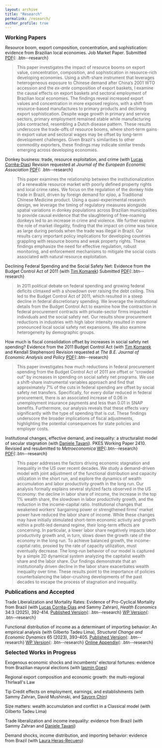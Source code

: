 ```yaml
---
layout: archive
title: "Research"
permalink: /research/
author_profile: true
---
```

<!-- Google tag (gtag.js) -->
<script async src="https://www.googletagmanager.com/gtag/js?id=G-ETZN97YVKW"></script>
<script>
  window.dataLayer = window.dataLayer || [];
  function gtag(){dataLayer.push(arguments);}
  gtag('js', new Date());

  gtag('config', 'G-ETZN97YVKW');
</script>

<span style="font-size:1.25em; font-weight:bold;">Working Papers</span>

Resource boom, export composition, concentration, and sophistication: evidence from Brazilian local economies. Job Market Paper. Submitted [PDF](/files/pdf/research/RB_JMP_Cicero_draft.pdf){: .btn--research}

> This paper investigates the impact of resource booms on export value, concentration, composition, and sophistication in resource-rich developing economies. Using a shift-share instrument that leverages heterogeneous exposure to Chinese demand after China’s 2001 WTO accession and the *ex-ante* composition of export baskets, I examine the causal effects on export baskets and sectoral employment of Brazilian local economies. The findings reveal increased export values and concentration in more exposed regions, with a shift from resource-based manufactures to primary products and declining export sophistication. Despite wage growth in primary and service sectors, primary employment remained stable while manufacturing jobs contracted, resembling a Dutch disease pattern. These results underscore the trade-offs of resource booms, where short-term gains in export value and sectoral wages may be offset by long-term development challenges. Given Brazil's similarities to other commodity exporters, these findings may indicate similar trends emerging across developing economies.

Donkey business: trade, resource exploitation, and crime (with [Lucas Corrêa-Dias](https://lucasccdias.github.io/)) Revision requested at *Journal of the European Economic Association* [PDF](https://osf.io/preprints/osf/qreum){: .btn--research}

>This paper examines the relationship between the institutionalization of a renewable resource market with poorly defined property rights and local crime rates. We focus on the regulation of the donkey hide trade in Brazil, driven by foreign demand for *ejiao*, a Traditional Chinese Medicine product. Using a quasi-experimental research design, we leverage the timing of regulatory measures alongside spatial variations in donkey populations across Brazilian municipalities to provide causal evidence that the slaughtering of free-roaming donkeys led to an increase in crime and violence. We further explore the role of market illegality, finding that the impact on crime was twice as large during periods when the trade was illegal in Brazil. Our results carry important policy implications for developing countries grappling with resource booms and weak property rights. These findings emphasize the need for effective regulation, robust monitoring, and enforcement mechanisms to mitigate the social costs associated with natural resource exploitation.

Declining Federal Spending and the Social Safety Net: Evidence from the Budget Control Act of 2011 (with [Tim Komarek](https://sites.google.com/site/timkomarek/)) Submitted [PDF](/files/pdf/research/bca_kc.pdf){:.btn--research}

> In 2011 political debate on federal spending and growing federal deficits climaxed with a showdown over raising the debt ceiling. This led to the Budget Control Act of 2011, which resulted in a steep decline in federal discretionary spending. We leverage the institutional details from the Budget Control Act to examine how the contraction in federal procurement contracts with private-sector firms impacted individuals and the social safety net. Our results show procurement reductions in industries with high labor intensity resulted in more pronounced local social safety net expansions. We also examine heterogeneity by demographic groups.

How much is fiscal consolidation offset by increases in social safety net spending? Evidence from the 2011 Budget Control Act (with [Tim Komarek](https://sites.google.com/site/timkomarek/) and Kendall Stephenson) Revision requested at *The B.E. Journal of Economic Analysis and Policy* [PDF](https://papers.ssrn.com/sol3/papers.cfm?abstract_id=4915048){:.btn--research}

> This paper investigates how much reductions in federal procurement spending from the Budget Control Act of 2011 are offset or “crowded out” by increases in spending on social safety net programs. We use a shift-share instrumental variables approach and find that approximately 7% of the cuts in federal spending are offset by social safety net transfers. Specifically, for every dollar reduced in federal procurement, there is an associated increase of 0.06 in unemployment insurance payments and less than 0.01 in SNAP benefits. Furthermore, our analysis reveals that these effects vary significantly with the type of spending that is cut. These findings underscore the broader implications of fiscal adjustments, highlighting the potential consequences for state policies and employer costs.

Institutional changes, effective demand, and inequality: a structuralist model of secular stagnation (with [Daniele Tavani](https://www.danieletavani.com/)). PKES Working Paper 2410. Revisied and resubmitted to *Metroeconomica* [WP](https://www.postkeynesian.net/downloads/working-papers/PKWP2410.pdf){:.btn--research} [PDF](/files/pdf/research/SecularStagnation_CT_revised.pdf){:.btn--research}

>This paper addresses the factors driving economic stagnation and inequality in the US over recent decades. We study a demand-driven model with joint adjustment of the functional distribution and capacity utilization in the short run, and explore the dynamics of wealth accumulation and labor productivity growth in the long run. Our analysis formally explains several stylized facts observed in the US economy: the decline in labor share of income, the increase in the top 1% wealth share, the slowdown in labor productivity growth, and the reduction in the income-capital ratio. Institutional changes that weakened workers' bargaining power or strengthened firms' market power have reduced the labor share of income. While these changes may have initially stimulated short-term economic activity and growth within a profit-led demand regime, their long-term effects are concerning. In particular, a lower labor share negatively impacts labor productivity growth and, in turn, slows down the growth rate of the economy in the long run. To achieve balanced growth, the income-capital ratio, proxied by the rate of capacity utilization, must eventually decrease. The long-run behavior of our model is captured by a simple 2D dynamical system analyzing the capitalist wealth share and the labor share. Our findings demonstrate that an institutionally driven decline in the labor share exacerbates wealth inequality over time. These results point to the importance of policies counterbalancing the labor-crushing developments of the past decades to escape the process of stagnation and inequality.

<span style="font-size:1.25em; font-weight:bold;"> Publications and Accepted </span>

Trade Liberalization and Mortality Rates: Evidence of Pro-Cyclical Mortality from Brazil (with [Lucas Corrêa-Dias](https://lucasccdias.github.io/) and Sammy Zahran), *Health Economics* 34:3 (2025), 392-414. [Published Version](https://doi.org/10.1002/hec.4915){: .btn--research} [WP Version](/files/pdf/research/manuscript_Trade_Mortality_CDZ_wp.pdf){: .btn--research}

Functional distribution of income as a determinant of importing behavior: An empirical analysis (with Gilberto Tadeu Lima), *Structural Change and Economic Dynamics* 65 (2023), 393–405. [Published Version](https://doi.org/10.1016/j.strueco.2023.03.008){: .btn--research} [WP Version](/files/pdf/research/wp_cicerolima.pdf){: .btn--research} [Online Appendix](/files/pdf/research/oappendix_cicerolima.pdf){: .btn--research}

<span style="font-size:1.25em; font-weight:bold;"> Selected Works in Progress</span>

Exogenous economic shocks and incumbents' electoral fortunes: evidence from Brazilian mayoral elections (with [Iasmin Goes](https://www.iasmingoes.com/))

Regional export composition and economic growth: the multi-regional Thirlwall's Law

Tip Credit effects on employment, earnings, and establishments (with Sammy Zahran, David Mushinski, and [Sayorn Chin](https://schinlfc.github.io/))

Size matters: wealth accumulation and conflict in a Classical model (with Gilberto Tadeu Lima)

Trade liberalization and income inequality: evidence from Brazil (with Sammy Zahran and [Daniele Tavani](https://www.danieletavani.com/))

Demand shocks, income distribution, and importing behavior: evidence from Brazil (with [Laura Heras-Recuero](https://lauraherasrec.github.io/))





